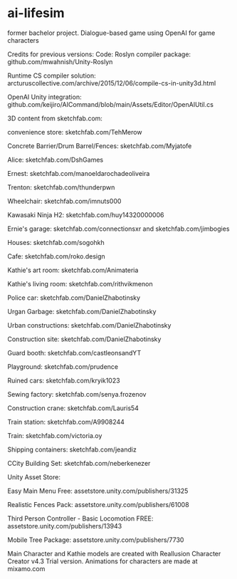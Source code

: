 # ai-lifesim
former bachelor project. Dialogue-based game using OpenAI for game characters 

Credits for previous versions:
Code:
Roslyn compiler package: github.com/mwahnish/Unity-Roslyn

Runtime CS compiler solution: arcturuscollective.com/archive/2015/12/06/compile-cs-in-unity3d.html

OpenAI Unity integration: github.com/keijiro/AICommand/blob/main/Assets/Editor/OpenAIUtil.cs

3D content from sketchfab.com:

convenience store: sketchfab.com/TehMerow

Concrete Barrier/Drum Barrel/Fences: sketchfab.com/Myjatofe

Alice: sketchfab.com/DshGames

Ernest: sketchfab.com/manoeldarochadeoliveira

Trenton: sketchfab.com/thunderpwn

Wheelchair: sketchfab.com/imnuts000

Kawasaki Ninja H2: sketchfab.com/huy14320000006

Ernie's garage: sketchfab.com/connectionsxr and sketchfab.com/jimbogies

Houses: sketchfab.com/sogohkh

Cafe: sketchfab.com/roko.design

Kathie's art room: sketchfab.com/Animateria

Kathie's living room: sketchfab.com/rithvikmenon

Police car:  sketchfab.com/DanielZhabotinsky

Urgan Garbage: sketchfab.com/DanielZhabotinsky

Urban constructions: sketchfab.com/DanielZhabotinsky

Construction site: sketchfab.com/DanielZhabotinsky

Guard booth: sketchfab.com/castleonsandYT

Playground: sketchfab.com/prudence

Ruined cars: sketchfab.com/kryik1023

Sewing factory: sketchfab.com/senya.frozenov

Construction crane: sketchfab.com/Lauris54

Train station: sketchfab.com/A9908244

Train: sketchfab.com/victoria.oy

Shipping containers: sketchfab.com/jeandiz

CCity Building Set: sketchfab.com/neberkenezer

Unity Asset Store:

Easy Main Menu Free: assetstore.unity.com/publishers/31325

Realistic Fences Pack: assetstore.unity.com/publishers/61008

Third Person Controller - Basic Locomotion FREE: assetstore.unity.com/publishers/13943

Mobile Tree Package: assetstore.unity.com/publishers/7730

Main Character and Kathie models are created with Reallusion Character Creator v4.3 Trial version.
Animations for characters are made at mixamo.com